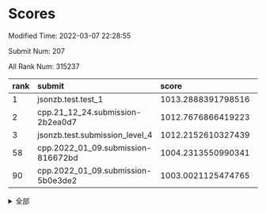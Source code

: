 # Scores

Modified Time: 2022-03-07 22:28:55

Submit Num: 207

All Rank Num: 315237

| rank |               submit               |       score        |       sigma        | pk_num |
| :--- | :--------------------------------- | :----------------- | :----------------- | :----- |
| 1    | jsonzb.test.test_1                 | 1013.2888391798516 | 0.8135755214162567 | 6091   |
| 2    | cpp.21_12_24.submission-2b2ea0d7   | 1012.7676866419223 | 0.8026109448960602 | 6092   |
| 3    | jsonzb.test.submission_level_4     | 1012.2152610327439 | 0.8111761839323933 | 6088   |
| 58   | cpp.2022_01_09.submission-816672bd | 1004.2313550990341 | 0.7207983516839992 | 6091   |
| 90   | cpp.2022_01_09.submission-5b0e3de2 | 1003.0021125474765 | 0.7034266186294426 | 6093   |


<details>
<summary>全部</summary>

| rank |                 submit                 |       score        |       sigma        | pk_num |
| :--- | :------------------------------------- | :----------------- | :----------------- | :----- |
| 1    | jsonzb.test.test_1                     | 1013.2888391798516 | 0.8135755214162567 | 6091   |
| 2    | cpp.21_12_24.submission-2b2ea0d7       | 1012.7676866419223 | 0.8026109448960602 | 6092   |
| 3    | jsonzb.test.submission_level_4         | 1012.2152610327439 | 0.8111761839323933 | 6088   |
| 4    | gobigger.level_3.submission_level_3_38 | 1011.4429983736887 | 0.7875268288741802 | 6090   |
| 5    | gobigger.level_3.submission_level_3_42 | 1011.1938383762905 | 0.797758242928378  | 6090   |
| 6    | gobigger.level_3.submission_level_3_11 | 1011.1486854733066 | 0.7903200062284947 | 6089   |
| 7    | gobigger.level_3.submission_level_3_44 | 1011.1132232962289 | 0.759337230053474  | 6096   |
| 8    | gobigger.level_3.submission_level_3_36 | 1010.8954489665132 | 0.7650551150148536 | 6093   |
| 9    | gobigger.level_3.submission_level_3_19 | 1010.6955675159353 | 0.7536500758646347 | 6094   |
| 10   | gobigger.level_3.submission_level_3_10 | 1010.6441806930519 | 0.7660049765141758 | 6083   |
| 11   | gobigger.level_3.submission_level_3_22 | 1010.6266449842257 | 0.7561997575382202 | 6097   |
| 12   | gobigger.level_3.submission_level_3_31 | 1010.6196356682553 | 0.773856832964672  | 6088   |
| 13   | gobigger.level_3.submission_level_3_39 | 1010.5809316869976 | 0.7643494535344475 | 6092   |
| 14   | gobigger.level_3.submission_level_3_46 | 1010.5763117105322 | 0.7607370709571417 | 6084   |
| 15   | gobigger.level_3.submission_level_3_33 | 1010.5588045765564 | 0.7307185230104457 | 6088   |
| 16   | gobigger.level_3.submission_level_3_17 | 1010.542446743584  | 0.7727843969125897 | 6090   |
| 17   | gobigger.level_3.submission_level_3_6  | 1010.4716441412004 | 0.7555455049942901 | 6088   |
| 18   | gobigger.level_3.submission_level_3_43 | 1010.3366787229224 | 0.7742585182862896 | 6097   |
| 19   | gobigger.level_3.submission_level_3_23 | 1010.3175485943875 | 0.748647174606955  | 6092   |
| 20   | gobigger.level_3.submission_level_3_16 | 1010.2942490989159 | 0.7629185125019589 | 6094   |
| 21   | gobigger.level_3.submission_level_3_30 | 1010.2639440564636 | 0.748114063887281  | 6091   |
| 22   | gobigger.level_3.submission_level_3_14 | 1010.2525590107954 | 0.7657746922987724 | 6093   |
| 23   | gobigger.level_3.submission_level_3_26 | 1010.2396075779718 | 0.7547737557190786 | 6091   |
| 24   | gobigger.level_3.submission_level_3_49 | 1010.23677089929   | 0.7434233618387729 | 6095   |
| 25   | gobigger.level_3.submission_level_3_13 | 1010.2082331457217 | 0.7552634672966653 | 6092   |
| 26   | gobigger.level_3.submission_level_3_2  | 1010.1660894107812 | 0.7647579107317267 | 6094   |
| 27   | gobigger.level_3.submission_level_3_4  | 1010.0895741754775 | 0.7809019073916958 | 6092   |
| 28   | gobigger.level_3.submission_level_3_24 | 1009.9684035893373 | 0.7691499260617272 | 6096   |
| 29   | gobigger.level_3.submission_level_3_7  | 1009.9329644700191 | 0.7722230340419688 | 6090   |
| 30   | gobigger.level_3.submission_level_3_21 | 1009.7136131104494 | 0.7659314672008984 | 6088   |
| 31   | gobigger.level_3.submission_level_3_48 | 1009.7087028432782 | 0.7656849270073461 | 6092   |
| 32   | gobigger.level_3.submission_level_3_8  | 1009.6555066513445 | 0.7622974634258485 | 6092   |
| 33   | gobigger.level_3.submission_level_3_40 | 1009.648797695915  | 0.7358543175511404 | 6094   |
| 34   | gobigger.level_3.submission_level_3_18 | 1009.6218676543741 | 0.7589716449030908 | 6089   |
| 35   | gobigger.level_3.submission_level_3_5  | 1009.563360414134  | 0.7555503554592466 | 6094   |
| 36   | gobigger.level_3.submission_level_3_28 | 1009.4117679356375 | 0.7555766874830729 | 6088   |
| 37   | gobigger.level_3.submission_level_3_34 | 1009.3982078668638 | 0.7563908502731747 | 6094   |
| 38   | gobigger.level_3.submission_level_3_1  | 1009.2755628542964 | 0.745734663913277  | 6091   |
| 39   | gobigger.level_3.submission_level_3_41 | 1009.2600894899655 | 0.7678268865468753 | 6091   |
| 40   | gobigger.level_3.submission_level_3_3  | 1009.2122104695856 | 0.7458281694392558 | 6087   |
| 41   | gobigger.level_3.submission_level_3_9  | 1009.1379855277884 | 0.7741876617275334 | 6091   |
| 42   | gobigger.level_3.submission_level_3_27 | 1009.1023856958498 | 0.7533144278198142 | 6089   |
| 43   | gobigger.level_3.submission_level_3_20 | 1009.0453906720353 | 0.7683038376529374 | 6088   |
| 44   | gobigger.level_3.submission_level_3_32 | 1009.0389753614548 | 0.7405215078975188 | 6088   |
| 45   | gobigger.level_3.submission_level_3_12 | 1009.0254254585032 | 0.763761873668899  | 6093   |
| 46   | gobigger.level_3.submission_level_3_29 | 1008.9844941978108 | 0.7400323868081905 | 6090   |
| 47   | gobigger.level_3.submission_level_3_47 | 1008.9835835837237 | 0.7790421250499728 | 6093   |
| 48   | gobigger.level_3.submission_level_3_35 | 1008.9051225337346 | 0.7406559324738411 | 6088   |
| 49   | gobigger.level_3.submission_level_3_37 | 1008.8879063818595 | 0.7561181951257682 | 6094   |
| 50   | gobigger.level_3.submission_level_3_15 | 1008.8636912877128 | 0.769523333232542  | 6091   |
| 51   | gobigger.level_3.submission_level_3_0  | 1008.8467931225567 | 0.7477373412204423 | 6091   |
| 52   | gobigger.level_3.submission_level_3_25 | 1008.2281653054066 | 0.7348048604930745 | 6088   |
| 53   | gobigger.level_3.submission_level_3_45 | 1008.066544162306  | 0.7546748165239272 | 6087   |
| 54   | gobigger.level_1.submission_level_1_39 | 1005.3885044993085 | 0.7295395880321585 | 6093   |
| 55   | gobigger.level_1.submission_level_1_32 | 1004.7111458264717 | 0.7194538096676629 | 6088   |
| 56   | gobigger.level_1.submission_level_1_44 | 1004.5442801864191 | 0.7140143314189618 | 6094   |
| 57   | gobigger.level_1.submission_level_1_36 | 1004.3659963971144 | 0.718836266986489  | 6089   |
| 58   | cpp.2022_01_09.submission-816672bd     | 1004.2313550990341 | 0.7207983516839992 | 6091   |
| 59   | gobigger.level_1.submission_level_1_10 | 1004.1244861498719 | 0.7160690460431997 | 6093   |
| 60   | gobigger.level_1.submission_level_1_12 | 1004.053994390493  | 0.7138939685025433 | 6092   |
| 61   | gobigger.level_1.submission_level_1_45 | 1004.0450269046049 | 0.7177257006004657 | 6096   |
| 62   | gobigger.level_1.submission_level_1_34 | 1004.0362436420111 | 0.7073213359170387 | 6091   |
| 63   | gobigger.level_1.submission_level_1_14 | 1004.0194758427871 | 0.7200265291362132 | 6093   |
| 64   | gobigger.level_1.submission_level_1_26 | 1003.9568024526658 | 0.7231766679374039 | 6090   |
| 65   | gobigger.level_1.submission_level_1_31 | 1003.8969654053908 | 0.720016844772967  | 6088   |
| 66   | gobigger.level_1.submission_level_1_46 | 1003.8771752084082 | 0.7297067725370646 | 6094   |
| 67   | gobigger.level_1.submission_level_1_42 | 1003.7942323619903 | 0.714176058944616  | 6089   |
| 68   | gobigger.level_1.submission_level_1_18 | 1003.7889802757769 | 0.7080982784634159 | 6091   |
| 69   | gobigger.level_1.submission_level_1_4  | 1003.7860966492825 | 0.7210296586981704 | 6090   |
| 70   | gobigger.level_1.submission_level_1_29 | 1003.7696872225763 | 0.7269229889408206 | 6090   |
| 71   | gobigger.level_1.submission_level_1_38 | 1003.7387739587745 | 0.7268855604185718 | 6089   |
| 72   | gobigger.level_1.submission_level_1_3  | 1003.7282168813883 | 0.7183807128235843 | 6094   |
| 73   | gobigger.level_1.submission_level_1_40 | 1003.7278103447758 | 0.7152613901749267 | 6099   |
| 74   | gobigger.level_1.submission_level_1_47 | 1003.7144689198683 | 0.7155975322927962 | 6091   |
| 75   | gobigger.level_1.submission_level_1_1  | 1003.6905928168471 | 0.7215625705751183 | 6094   |
| 76   | gobigger.level_1.submission_level_1_21 | 1003.5797304290685 | 0.7170515481960151 | 6091   |
| 77   | gobigger.level_1.submission_level_1_5  | 1003.5675695559306 | 0.7249303279959152 | 6091   |
| 78   | gobigger.level_1.submission_level_1_22 | 1003.5162175497045 | 0.7189813665217483 | 6089   |
| 79   | gobigger.level_1.submission_level_1_13 | 1003.4859496794976 | 0.7142203073521554 | 6091   |
| 80   | gobigger.level_1.submission_level_1_37 | 1003.3880240826594 | 0.7081083833859231 | 6094   |
| 81   | gobigger.level_1.submission_level_1_17 | 1003.3495640369556 | 0.7208476970824713 | 6090   |
| 82   | gobigger.level_1.submission_level_1_27 | 1003.271716533665  | 0.7153743985808914 | 6096   |
| 83   | gobigger.level_1.submission_level_1_19 | 1003.2114196422258 | 0.7191005209911624 | 6093   |
| 84   | gobigger.level_1.submission_level_1_0  | 1003.2057918340855 | 0.7110197267732292 | 6087   |
| 85   | gobigger.level_1.submission_level_1_49 | 1003.1380774494904 | 0.7165924783809053 | 6091   |
| 86   | gobigger.level_1.submission_level_1_33 | 1003.0737029823    | 0.7154320248171054 | 6090   |
| 87   | gobigger.level_1.submission_level_1_41 | 1003.0639648785819 | 0.7139511604691255 | 6088   |
| 88   | gobigger.level_1.submission_level_1_20 | 1003.0581467526872 | 0.7147734313732552 | 6092   |
| 89   | gobigger.level_1.submission_level_1_24 | 1003.0407813521698 | 0.7119682898577393 | 6087   |
| 90   | cpp.2022_01_09.submission-5b0e3de2     | 1003.0021125474765 | 0.7034266186294426 | 6093   |
| 91   | gobigger.level_1.submission_level_1_8  | 1002.9955156712246 | 0.7148996349581395 | 6092   |
| 92   | gobigger.level_1.submission_level_1_30 | 1002.9563889603601 | 0.7199045730513709 | 6095   |
| 93   | gobigger.level_1.submission_level_1_25 | 1002.9535805297968 | 0.7146275753757556 | 6092   |
| 94   | gobigger.level_1.submission_level_1_23 | 1002.8928668790745 | 0.7249437092606544 | 6094   |
| 95   | gobigger.level_1.submission_level_1_9  | 1002.852692334158  | 0.7062067069015838 | 6091   |
| 96   | gobigger.level_1.submission_level_1_11 | 1002.7967440680003 | 0.7145021769044005 | 6084   |
| 97   | gobigger.level_1.submission_level_1_48 | 1002.5257698093926 | 0.7153918154830935 | 6090   |
| 98   | gobigger.level_1.submission_level_1_7  | 1002.4088218283782 | 0.7149846039801993 | 6089   |
| 99   | gobigger.level_1.submission_level_1_2  | 1002.262553449376  | 0.7164902249097833 | 6083   |
| 100  | gobigger.level_1.submission_level_1_43 | 1002.152812164487  | 0.7133367066964765 | 6094   |
| 101  | gobigger.level_1.submission_level_1_35 | 1002.0532362262467 | 0.7099825388334924 | 6090   |
| 102  | gobigger.level_1.submission_level_1_28 | 1001.9281433081757 | 0.7158832843704455 | 6093   |
| 103  | gobigger.level_1.submission_level_1_15 | 1001.9165143476699 | 0.7093638743266713 | 6096   |
| 104  | gobigger.level_1.submission_level_1_6  | 1001.8772314374648 | 0.7091550307934015 | 6087   |
| 105  | gobigger.level_1.submission_level_1_16 | 1001.5458470210723 | 0.7166554272476608 | 6093   |
| 106  | gobigger.random.submission_random_8    | 997.8468509272525  | 0.7163872045339414 | 6095   |
| 107  | gobigger.random.submission_random_33   | 997.3886837472946  | 0.7038934793469551 | 6090   |
| 108  | gobigger.random.submission_random_0    | 997.3427596016737  | 0.6952730316691406 | 6092   |
| 109  | gobigger.random.submission_random_18   | 997.2636056019296  | 0.6975121393435575 | 6094   |
| 110  | gobigger.random.submission_random_16   | 996.9736870035943  | 0.7121058709233051 | 6091   |
| 111  | gobigger.random.submission_random_7    | 996.9209265594608  | 0.7202242681156359 | 6092   |
| 112  | gobigger.random.submission_random_17   | 996.8986932260689  | 0.7063505762886048 | 6096   |
| 113  | gobigger.random.submission_random_42   | 996.8361929597064  | 0.6979251319668324 | 6091   |
| 114  | gobigger.random.submission_random_9    | 996.7756277588459  | 0.7085314909527881 | 6090   |
| 115  | gobigger.random.submission_random_32   | 996.7017010940201  | 0.6956454468153823 | 6090   |
| 116  | gobigger.random.submission_random_30   | 996.6637991998848  | 0.7019266323159289 | 6093   |
| 117  | gobigger.random.submission_random_40   | 996.575910312837   | 0.7305931215454401 | 6090   |
| 118  | gobigger.random.submission_random_5    | 996.5592352561879  | 0.7069055689749433 | 6092   |
| 119  | gobigger.random.submission_random_26   | 996.5304006906165  | 0.7036670335376276 | 6091   |
| 120  | gobigger.random.submission_random_36   | 996.5286185223061  | 0.6956797395604358 | 6086   |
| 121  | gobigger.random.submission_random_22   | 996.5162167960056  | 0.7153835113306736 | 6092   |
| 122  | gobigger.random.submission_random_41   | 996.3347656978908  | 0.7108695509698608 | 6094   |
| 123  | gobigger.random.submission_random_48   | 996.2651065591202  | 0.7054158357297444 | 6095   |
| 124  | gobigger.random.submission_random_44   | 996.2589572051733  | 0.7116729378213642 | 6089   |
| 125  | gobigger.random.submission_random_13   | 996.2451214869803  | 0.7057999755127621 | 6093   |
| 126  | gobigger.random.submission_random_6    | 996.2382185678307  | 0.7133964914510977 | 6091   |
| 127  | gobigger.random.submission_random_29   | 996.2346379488403  | 0.7049398706298198 | 6094   |
| 128  | gobigger.random.submission_random_49   | 996.197884435914   | 0.7069580937003521 | 6093   |
| 129  | gobigger.random.submission_random_1    | 996.1825593119969  | 0.7051920244237089 | 6091   |
| 130  | gobigger.random.submission_random_20   | 996.1102729527264  | 0.7097816308967649 | 6094   |
| 131  | gobigger.random.submission_random_23   | 996.104364694809   | 0.7177561454660324 | 6094   |
| 132  | gobigger.random.submission_random_28   | 996.077228562391   | 0.7039635988890487 | 6092   |
| 133  | gobigger.random.submission_random_11   | 995.9988839057316  | 0.7196588556407743 | 6096   |
| 134  | gobigger.random.submission_random_31   | 995.9885830656909  | 0.7006981848587602 | 6094   |
| 135  | gobigger.random.submission_random_43   | 995.9630448640489  | 0.7046714957392195 | 6090   |
| 136  | gobigger.random.submission_random_45   | 995.8541673355929  | 0.7052036636420054 | 6086   |
| 137  | gobigger.random.submission_random_27   | 995.7878248932325  | 0.7106013452301135 | 6092   |
| 138  | gobigger.random.submission_random_38   | 995.7691491261326  | 0.7100158722896783 | 6092   |
| 139  | gobigger.random.submission_random_25   | 995.7387986291438  | 0.7032274137247209 | 6091   |
| 140  | gobigger.random.submission_random_10   | 995.7386451971473  | 0.7070831676306774 | 6092   |
| 141  | gobigger.random.submission_random_3    | 995.7259660641558  | 0.715133936950032  | 6091   |
| 142  | gobigger.random.submission_random_34   | 995.6979303440424  | 0.6995005953921355 | 6085   |
| 143  | gobigger.random.submission_random_37   | 995.6332888236686  | 0.7068359837987619 | 6092   |
| 144  | gobigger.random.submission_random_46   | 995.6263943191748  | 0.7118101430023984 | 6094   |
| 145  | gobigger.random.submission_random_21   | 995.5973980487092  | 0.7051758487600791 | 6092   |
| 146  | gobigger.random.submission_random_14   | 995.5555097652793  | 0.7058852820894652 | 6090   |
| 147  | gobigger.random.submission_random_15   | 995.5415585655189  | 0.7170703677351633 | 6088   |
| 148  | gobigger.random.submission_random_47   | 995.4127487799598  | 0.7107983264465738 | 6093   |
| 149  | gobigger.random.submission_random_4    | 995.1544982529875  | 0.7011056169026977 | 6094   |
| 150  | gobigger.random.submission_random_12   | 995.082556471261   | 0.7090153719853132 | 6092   |
| 151  | gobigger.random.submission_random_24   | 995.0079095655808  | 0.7254104080937178 | 6090   |
| 152  | gobigger.random.submission_random_39   | 994.8840609110151  | 0.7193871653960136 | 6096   |
| 153  | gobigger.random.submission_random_35   | 994.5906203998827  | 0.7102110580005436 | 6094   |
| 154  | gobigger.random.submission_random_2    | 994.464645119502   | 0.7035311584689283 | 6089   |
| 155  | gobigger.random.submission_random_19   | 994.2895281824336  | 0.7177423779556577 | 6083   |
| 156  | gobigger.level_2.submission_level_2_7  | 994.233233324667   | 0.7379471507430104 | 6091   |
| 157  | gobigger.level_2.submission_level_2_28 | 994.0441528098688  | 0.7452302412458636 | 6099   |
| 158  | gobigger.level_2.submission_level_2_48 | 993.9529871799095  | 0.7371667900607013 | 6091   |
| 159  | gobigger.level_2.submission_level_2_32 | 993.8050520588421  | 0.7436697876799038 | 6093   |
| 160  | gobigger.level_2.submission_level_2_43 | 993.5963541351847  | 0.7187636561983364 | 6093   |
| 161  | gobigger.level_2.submission_level_2_34 | 993.4745395790678  | 0.7328936822788847 | 6094   |
| 162  | gobigger.level_2.submission_level_2_25 | 993.2657960114185  | 0.7311557405967245 | 6093   |
| 163  | gobigger.level_2.submission_level_2_15 | 993.1051139434762  | 0.7443986149155916 | 6095   |
| 164  | gobigger.level_2.submission_level_2_33 | 993.0128542080491  | 0.7370967360606985 | 6092   |
| 165  | gobigger.level_2.submission_level_2_21 | 992.9806004959552  | 0.7332797058063256 | 6093   |
| 166  | gobigger.level_2.submission_level_2_39 | 992.9429525702828  | 0.7313331731583922 | 6096   |
| 167  | gobigger.level_2.submission_level_2_2  | 992.931386424292   | 0.7365287062866485 | 6093   |
| 168  | gobigger.level_2.submission_level_2_5  | 992.8446371928911  | 0.7318944918239952 | 6093   |
| 169  | gobigger.level_2.submission_level_2_42 | 992.7712793521993  | 0.7325233735479301 | 6091   |
| 170  | gobigger.level_2.submission_level_2_18 | 992.7584153405122  | 0.7424871984689411 | 6095   |
| 171  | gobigger.level_2.submission_level_2_36 | 992.7366711541833  | 0.7594296124231603 | 6091   |
| 172  | gobigger.level_2.submission_level_2_30 | 992.639137607301   | 0.7369548394844563 | 6094   |
| 173  | gobigger.level_2.submission_level_2_38 | 992.6195495883811  | 0.7389386461617111 | 6090   |
| 174  | gobigger.level_2.submission_level_2_19 | 992.4981906972043  | 0.7414534102637071 | 6094   |
| 175  | gobigger.level_2.submission_level_2_3  | 992.4156748631241  | 0.7471244359019255 | 6092   |
| 176  | gobigger.level_2.submission_level_2_49 | 992.3688773289921  | 0.7297224057313288 | 6094   |
| 177  | gobigger.level_2.submission_level_2_12 | 992.3491016170152  | 0.7543206195070813 | 6090   |
| 178  | gobigger.level_2.submission_level_2_27 | 992.3163462903432  | 0.7397612838671319 | 6090   |
| 179  | gobigger.level_2.submission_level_2_8  | 992.3058939932561  | 0.7370043009628311 | 6091   |
| 180  | gobigger.level_2.submission_level_2_4  | 992.222999219601   | 0.7614660430041237 | 6090   |
| 181  | gobigger.level_2.submission_level_2_16 | 992.1130256492748  | 0.7517583658718963 | 6096   |
| 182  | gobigger.level_2.submission_level_2_23 | 992.0799108817969  | 0.7384499431338666 | 6092   |
| 183  | gobigger.level_2.submission_level_2_11 | 992.0450277132695  | 0.7373509649846572 | 6093   |
| 184  | gobigger.level_2.submission_level_2_13 | 992.0272695812745  | 0.7527381494133043 | 6089   |
| 185  | gobigger.level_2.submission_level_2_0  | 991.9638944791781  | 0.7388261005039918 | 6088   |
| 186  | gobigger.level_2.submission_level_2_17 | 991.8418343830643  | 0.7591599372685536 | 6096   |
| 187  | gobigger.level_2.submission_level_2_14 | 991.7576640257988  | 0.7429448690736007 | 6094   |
| 188  | gobigger.level_2.submission_level_2_41 | 991.6462681029299  | 0.7485639933950731 | 6093   |
| 189  | gobigger.level_2.submission_level_2_9  | 991.6231912812709  | 0.7545485760509131 | 6094   |
| 190  | gobigger.level_2.submission_level_2_47 | 991.61930425252    | 0.7433193237096383 | 6092   |
| 191  | gobigger.level_2.submission_level_2_10 | 991.5279430930525  | 0.7442224551577563 | 6095   |
| 192  | gobigger.level_2.submission_level_2_22 | 991.4399959347302  | 0.7544872317118891 | 6092   |
| 193  | gobigger.level_2.submission_level_2_45 | 991.3521075412299  | 0.7370500275649841 | 6091   |
| 194  | gobigger.level_2.submission_level_2_37 | 991.3409474369445  | 0.7462464853029586 | 6094   |
| 195  | gobigger.level_2.submission_level_2_44 | 991.047774893211   | 0.7575197262191767 | 6094   |
| 196  | gobigger.level_2.submission_level_2_29 | 990.9592664826217  | 0.7669740710939554 | 6095   |
| 197  | gobigger.level_2.submission_level_2_1  | 990.8094087016157  | 0.7533618083413328 | 6093   |
| 198  | gobigger.level_2.submission_level_2_26 | 990.7898936486142  | 0.7579084433467688 | 6091   |
| 199  | gobigger.level_2.submission_level_2_31 | 990.7695248171121  | 0.7612546024263507 | 6093   |
| 200  | gobigger.level_2.submission_level_2_6  | 990.6567811235707  | 0.782876414334488  | 6091   |
| 201  | gobigger.level_2.submission_level_2_46 | 990.6336693719965  | 0.7423942555877494 | 6087   |
| 202  | gobigger.level_2.submission_level_2_35 | 990.3730986666815  | 0.759078346338904  | 6092   |
| 203  | gobigger.level_2.submission_level_2_24 | 990.3668521633341  | 0.7629391801306566 | 6091   |
| 204  | gobigger.level_2.submission_level_2_20 | 990.3442489266988  | 0.7730876093382036 | 6094   |
| 205  | gobigger.level_2.submission_level_2_40 | 990.0653152553214  | 0.7542573301800488 | 6087   |
| 206  | gobigger.none.submission_none_1        | 978.9179659858856  | 1.276543016524778  | 6090   |
| 207  | gobigger.none.submission_none_0        | 976.6000351556072  | 1.453406876267295  | 6089   |

</details>